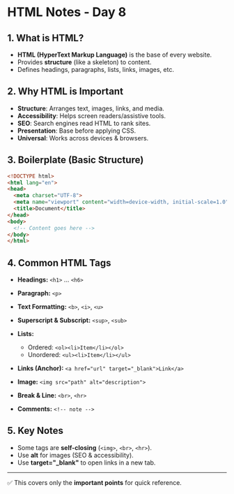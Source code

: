 # HTML Notes - Day 8

## 1. What is HTML?

* **HTML (HyperText Markup Language)** is the base of every website.
* Provides **structure** (like a skeleton) to content.
* Defines headings, paragraphs, lists, links, images, etc.

## 2. Why HTML is Important

* **Structure**: Arranges text, images, links, and media.
* **Accessibility**: Helps screen readers/assistive tools.
* **SEO**: Search engines read HTML to rank sites.
* **Presentation**: Base before applying CSS.
* **Universal**: Works across devices & browsers.

## 3. Boilerplate (Basic Structure)

```html
<!DOCTYPE html>
<html lang="en">
<head>
  <meta charset="UTF-8">
  <meta name="viewport" content="width=device-width, initial-scale=1.0">
  <title>Document</title>
</head>
<body>
  <!-- Content goes here -->
</body>
</html>
```

## 4. Common HTML Tags

* **Headings:** `<h1>` … `<h6>`
* **Paragraph:** `<p>`
* **Text Formatting:** `<b>`, `<i>`, `<u>`
* **Superscript & Subscript:** `<sup>`, `<sub>`
* **Lists:**

  * Ordered: `<ol><li>Item</li></ol>`
  * Unordered: `<ul><li>Item</li></ul>`
* **Links (Anchor):** `<a href="url" target="_blank">Link</a>`
* **Image:** `<img src="path" alt="description">`
* **Break & Line:** `<br>`, `<hr>`
* **Comments:** `<!-- note -->`

## 5. Key Notes

* Some tags are **self-closing** (`<img>`, `<br>`, `<hr>`).
* Use **alt** for images (SEO & accessibility).
* Use **target="_blank"** to open links in a new tab.

---

✅ This covers only the **important points** for quick reference.
